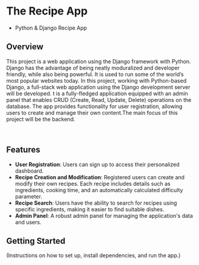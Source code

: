 # The Recipe App
- Python & Django Recipe App


<h2>Overview</h2>
<p>
This project is a web application using the Django framework with Python. Django has the advantage of being neatly moduralized and developer friendly, while also being powerful. It is used to run some of the world’s most popular websites today. In this project, working with Python-based Django, a full-stack web application using the Django development server will be developed. t is a fully-fledged application equipped with an admin panel that enables CRUD (Create, Read, Update, Delete) operations on the database. The app provides functionality for user registration, allowing users to create and manage their own content.The main focus of this project will be the backend.
</p>

<br>

<h2>Features</h2>
  
- **User Registration**: Users can sign up to access their personalized dashboard.
- **Recipe Creation and Modification**: Registered users can create and modify their own recipes. Each recipe includes details such as ingredients, cooking time, and an automatically calculated difficulty parameter.
- **Recipe Search**: Users have the ability to search for recipes using specific ingredients, making it easier to find suitable dishes.
- **Admin Panel**: A robust admin panel for managing the application's data and users.

## Getting Started

(Instructions on how to set up, install dependencies, and run the app.)



  